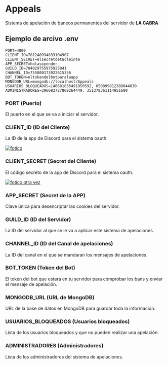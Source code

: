 # Appeals

Sistema de apelación de baneos permanentes del servidor de **LA CABRA**

## Ejemplo de arcivo .env
```
PORT=4000
CLIENT_ID=781240994833104907
CLIENT_SECRET=elsecretdetucleinte
APP_SECRET=holasoyender
GUILD_ID=704029755975925841
CHANNEL_ID=755000173922615336
BOT_TOKEN=eltokendelbotparalaapp
MONGODB_URL=mongodb://localhost/Appeals
USUARIOS_BLOQUEADOS=146681835491950592, 650899812388044830
ADMINISTRADORES=396683727868264449, 351378361114951690
```

### PORT (Puerto)

El puerto en el que se va a iniciar el servidor.

### CLIENT_ID (ID del Cliente)

La ID de la app de Discord para el sistema oauth.

[![fotico](https://i.imgur.com/yW9neR4.png)](https://www.youtube.com/watch?v=dQw4w9WgXcQ)

### CLIENT_SECRET (Secret del Cliente)

El código secreto de la app de Discord para el sistema oauth.

[![fotico otra vez](https://i.imgur.com/SvTpAl3.png)](https://www.youtube.com/watch?v=dQw4w9WgXcQ)

### APP_SECRET (Secret de la APP)

Clave única para desencriptar las cookies del servidor.

### GUILD_ID (ID del Servidor)

La ID del servidor al que se le va a aplicar este sistema de apelaciones.

### CHANNEL_ID (ID del Canal de apelaciones)

La ID del canal en el que se mandaran los mensajes de apelaciones.

### BOT_TOKEN (Token del Bot)

El token del bot que estará en tu servidor para comprobar los bans y enviar el mensaje de apelación.

### MONGODB_URL (URL de MongoDB)

URL de la base de datos en MongoDB para guardar toda la información.

### USUARIOS_BLOQUEADOS (Usuarios bloqueados)

Lista de los usuarios bloqueados y que no pueden realizar una apelación.

### ADMINISTRADORES (Administradores)

Lista de los administradores del sistema de apelaciones.
